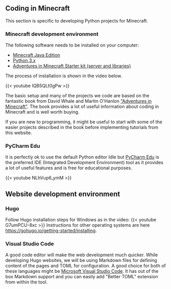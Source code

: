 
## Coding in Minecraft

This section is specific to developing Python projects for Minecraft.

### Minecraft development environment 

The following software needs to be installed on your computer:

* [Minecraft Java Edition](https://www.minecraft.net/en-us/store/minecraft-java-edition)
* [Python 3.x](https://www.python.org/downloads/)
* [Adventures in Minecraft Starter kit (server and libraries)](https://adventuresinminecraft.github.io/)

The process of installation is shown in the video below.

{{< youtube lQB5QLt0gPw >}}

The basic setup and many of the projects we code are based on the fantastic book from David Whale and Martin O'Hanlon ["Adventures in Minecraft"](https://www.amazon.co.uk/Adventures-Minecraft-David-Whale/dp/1119439582/ref=pd_sbs_1/260-6396332-5007359?pd_rd_w=KQvR7&pf_rd_p=a3a7088f-4aec-4dbd-97cc-9a059581fe7b&pf_rd_r=6FRYE8R4XPN907701GM1&pd_rd_r=a8d42608-5ad3-4181-8c40-b39172fb11d7&pd_rd_wg=In4s0&pd_rd_i=1119439582&psc=1). The book provides a lot of useful information about coding in Minecraft and is well worth buying. 

If you are new to programming, it might be useful to start with some of the easier projects described in the book before implementing tutorials from this website.

### PyCharm Edu

It is perfectly ok to use the default Python editor Idle but [PyCharm Edu](https://www.jetbrains.com/pycharm-edu/) is the preferred IDE (Integrated Development Environment) tool as it provides a lot of useful features and is free for educational purposes.

{{< youtube NLhVup6_ymM >}}


## Website development environment

### Hugo
Follow Hugo installation steps for Windows as in the video:
{{< youtube G7umPCU-8xc >}}
Instructions for other operating systems are here https://gohugo.io/getting-started/installing.

### Visual Studio Code
A good code  editor will make the web development much quicker. While developing Hugo websites, we will be using Markdown files for defining content of the pages and TOML for configuration. 
A good choice for both of these languages might be [Microsoft Visual Studio Code](https://code.visualstudio.com/). It has out of the box Markdown support and you can easily add "Better TOML" extension from within the tool. 